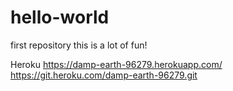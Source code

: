 # hello-world
first repository
this is a lot of fun!

Heroku
https://damp-earth-96279.herokuapp.com/
https://git.heroku.com/damp-earth-96279.git
